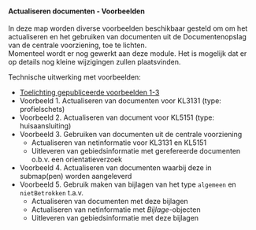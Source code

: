 ﻿#### Actualiseren documenten - Voorbeelden

In deze map worden diverse voorbeelden beschikbaar gesteld om om het actualiseren en het gebruiken van documenten uit de Documentenopslag van de centrale voorziening, toe te lichten. \
Momenteel wordt er nog gewerkt aan deze module. Het is mogelijk dat er op details nog kleine wijzigingen zullen plaatsvinden.

Technische uitwerking met voorbeelden:
  * [Toelichting gepubliceerde voorbeelden 1-3](Beheren%20documenten%20(voorbeelden%201-3)%20(2016-08-24).ppsx)
  * Voorbeeld 1. Actualiseren van documenten voor KL3131 (type: profielschets)
  * Voorbeeld 2. Actualiseren van document voor KL5151 (type: huisaansluiting)
  * Voorbeeld 3. Gebruiken van documenten uit de centrale voorziening
    - Actualiseren van netinformatie voor KL3131 en KL5151
	- Uitleveren van gebiedsinformatie met gerefereerde documenten o.b.v. een orientatieverzoek
  * Voorbeeld 4. Actualiseren van documenten waarbij deze in submap(pen) worden aangeleverd
  * Voorbeeld 5. Gebruik maken van bijlagen van het type `algemeen` en `nietBetrokken` t.a.v.
    - Actualiseren van documenten met deze bijlagen
    - Actualiseren van netinformatie met _Bijlage_-objecten
	- Uitleveren van gebiedsinformatie met deze bijlagen
